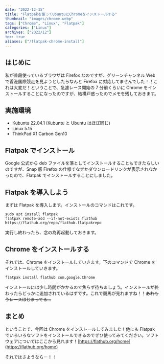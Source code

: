 ```yaml
---
date: "2022-12-15"
title: "Flatpakを使ってUbuntuにChromeをインストールする"
thumbnail: "images/chrome.webp"
tags: ["Chrome", "Linux", "Flatpak"]
categories: ["Linux"]
archives: ["2022/12"]
toc: true
aliases: ["/flatpak-chrome-install"]
---
```


## はじめに

私が普段使っているブラウザは Firefox なのですが、グリーンチャンネル Web で香港国際競走を見ようとしたらなんと Firefox に対応してませんでした！！これは大変だ！ということで、急遽レース開始の 7 分前くらいに Chrome をインストールすることになったのですが、結構戸惑ったのでメモを残しておきます。

## 実施環境

- Kubuntu 22.04.1 (Kubuntu と Ubuntu はほぼ同じ)
- Linux 5.15
- ThinkPad X1 Carbon Gen10

## Flatpak でインストール

Google 公式から deb ファイルを落としてインストールすることもできたらしいのですが、Snap 版 Firefox の仕様でなぜかダウンロードリンクが表示されなかったので、Flatpak でインストールすることにしました。

## Flatpak を導入しよう

まずは Flatpak を導入します。インストールのコマンドはこれです。

```
sudo apt install flatpak
flatpak remote-add --if-not-exists flathub https://flathub.org/repo/flathub.flatpakrepo
```

実行し終わったら、念の為再起動しておきます。

## Chrome をインストールする

それでは、Chrome をインストールしていきます。下のコマンドで Chrome をインストールしていきます。

```
flatpak install flathub com.google.Chrome
```

インストールには少し時間がかかるので焦らず待ちましょう。インストールが終わったらどっかに追加されているはずです。これで競馬が見れますね！！~~あれもうレースはじまってる...~~

## まとめ

ということで、今回は Chrome をインストールしてみました！他にも Flatpak でいろいろなソフトをインストールできるのでぜひ使ってみてください。ソフトウェアについてはここから見れます！[https://flathub.org/home](https://flathub.org/home)

それではさようならー！！
